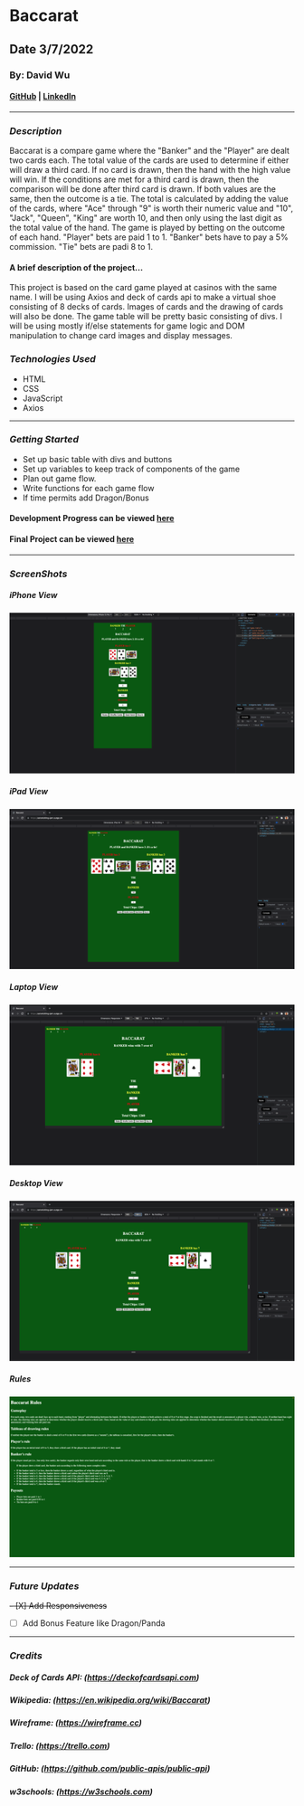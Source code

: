 # Baccarat
## Date 3/7/2022

### By: David Wu

#### [GitHub](https://github.com/dwu621) | [LinkedIn](www.linkedin.com/in/dwu621)
***

### ***Description***
Baccarat is a compare game where the "Banker" and the "Player" are dealt two cards each. The total value of the cards are used to determine if either will draw a third card. If no card is drawn, then the hand with the high value will win. If the conditions are met for a third card is drawn, then the comparison will be done after third card is drawn. If both values are the same, then the outcome is a tie. The total is calculated by adding the value of the cards, where "Ace" through "9" is worth their numeric value and "10", "Jack", "Queen", "King" are worth 10, and then only using the last digit as the total value of the hand. The game is played by betting on the outcome of each hand. "Player" bets are paid 1 to 1. "Banker" bets have to pay a 5% commission. "Tie" bets are padi 8 to 1.

#### A brief description of the project...
This project is based on the card game played at casinos with the same name. I will be using Axios and deck of cards api to make a virtual shoe consisting of 8 decks of cards. Images of cards and the drawing of cards will also be done. The game table will be pretty basic consisting of divs. I will be using mostly if/else statements for game logic and DOM manipulation to change card images and display messages.


### ***Technologies Used***
* HTML
* CSS
* JavaScript
* Axios
***

### ***Getting Started***
* Set up basic table with divs and buttons
* Set up variables to keep track of components of the game
* Plan out game flow.
* Write functions for each game flow
* If time permits add Dragon/Bonus


#### Development Progress can be viewed [here](https://trello.com/b/2TYwLeAV/baccarat#)
#### Final Project can be viewed [here](Baccarat-David-Wu.surge.sh)
***

### ***ScreenShots*** 

##### iPhone View
![iPhone View](screenshots/iPhone%2012%20Pro.png)

##### iPad View
![iPad View](screenshots/iPad%20Air.png)

##### Laptop View
![Laptop View ](screenshots/Laptop.png)

##### Desktop View
![Desktop View](screenshots/Desktop.png)

##### Rules
![Rules](screenshots/Rules.png)
*** 

### ***Future Updates***
~~- [X] Add Responsiveness~~
- [ ] Add Bonus Feature like Dragon/Panda

***

### ***Credits***

##### Deck of Cards API: (https://deckofcardsapi.com)

##### Wikipedia: (https://en.wikipedia.org/wiki/Baccarat)

##### Wireframe: (https://wireframe.cc)

##### Trello: (https://trello.com)

##### GitHub: (https://github.com/public-apis/public-api)

##### w3schools: (https://w3schools.com)
